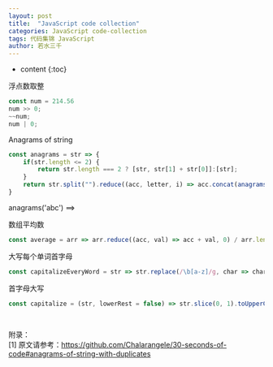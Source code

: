```yaml
---
layout: post
title:  "JavaScript code collection"
categories: JavaScript code-collection
tags: 代码集锦 JavaScript
author: 若水三千
---
```


* content
{:toc}

浮点数取整
```js
const num = 214.56
num >> 0;
~~num;
num | 0;

```
 


Anagrams of string

```js
const anagrams = str => {
    if(str.length <= 2) {
        return str.length === 2 ? [str, str[1] + str[0]]:[str];
    }
    return str.split("").reduce((acc, letter, i) => acc.concat(anagrams(str.slice(0, i) + str.slice(i + 1)).map(val =>letter + val)), []);
}
```

anagrams('abc') ==> 

数组平均数

```js
const average = arr => arr.reduce((acc, val) => acc + val, 0) / arr.length);

``` 

大写每个单词首字母
```js
const capitalizeEveryWord = str => str.replace(/\b[a-z]/g, char => char.toUpperCase());

```

首字母大写
```js
const capitalize = (str, lowerRest = false) => str.slice(0, 1).toUpperCase() + (lowerRest ? str.slice(1).toLowerCase() : str.slice(1));
 
```

```js
```


附录：  
[1] 原文请参考：https://github.com/Chalarangele/30-seconds-of-code#anagrams-of-string-with-duplicates


